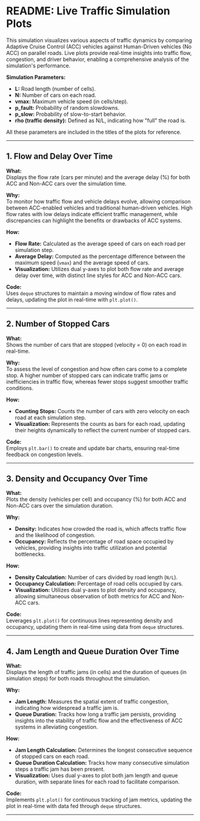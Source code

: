 # README: Live Traffic Simulation Plots

This simulation visualizes various aspects of traffic dynamics by comparing Adaptive Cruise Control (ACC) vehicles against Human-Driven vehicles (No ACC) on parallel roads. Live plots provide real-time insights into traffic flow, congestion, and driver behavior, enabling a comprehensive analysis of the simulation's performance.

**Simulation Parameters:**
- **L:** Road length (number of cells).
- **N:** Number of cars on each road.
- **vmax:** Maximum vehicle speed (in cells/step).
- **p_fault:** Probability of random slowdowns.
- **p_slow:** Probability of slow-to-start behavior.
- **rho (traffic density):** Defined as N/L, indicating how "full" the road is.

All these parameters are included in the titles of the plots for reference.

---

## 1. Flow and Delay Over Time
**What:**  
Displays the flow rate (cars per minute) and the average delay (%) for both ACC and Non-ACC cars over the simulation time.

**Why:**  
To monitor how traffic flow and vehicle delays evolve, allowing comparison between ACC-enabled vehicles and traditional human-driven vehicles. High flow rates with low delays indicate efficient traffic management, while discrepancies can highlight the benefits or drawbacks of ACC systems.

**How:**  
- **Flow Rate:** Calculated as the average speed of cars on each road per simulation step.
- **Average Delay:** Computed as the percentage difference between the maximum speed (`vmax`) and the average speed of cars.
- **Visualization:** Utilizes dual y-axes to plot both flow rate and average delay over time, with distinct line styles for ACC and Non-ACC cars.

**Code:**  
Uses `deque` structures to maintain a moving window of flow rates and delays, updating the plot in real-time with `plt.plot()`.

---

## 2. Number of Stopped Cars
**What:**  
Shows the number of cars that are stopped (velocity = 0) on each road in real-time.

**Why:**  
To assess the level of congestion and how often cars come to a complete stop. A higher number of stopped cars can indicate traffic jams or inefficiencies in traffic flow, whereas fewer stops suggest smoother traffic conditions.

**How:**  
- **Counting Stops:** Counts the number of cars with zero velocity on each road at each simulation step.
- **Visualization:** Represents the counts as bars for each road, updating their heights dynamically to reflect the current number of stopped cars.

**Code:**  
Employs `plt.bar()` to create and update bar charts, ensuring real-time feedback on congestion levels.

---

## 3. Density and Occupancy Over Time
**What:**  
Plots the density (vehicles per cell) and occupancy (%) for both ACC and Non-ACC cars over the simulation duration.

**Why:**  
- **Density:** Indicates how crowded the road is, which affects traffic flow and the likelihood of congestion.
- **Occupancy:** Reflects the percentage of road space occupied by vehicles, providing insights into traffic utilization and potential bottlenecks.

**How:**  
- **Density Calculation:** Number of cars divided by road length (`N/L`).
- **Occupancy Calculation:** Percentage of road cells occupied by cars.
- **Visualization:** Utilizes dual y-axes to plot density and occupancy, allowing simultaneous observation of both metrics for ACC and Non-ACC cars.

**Code:**  
Leverages `plt.plot()` for continuous lines representing density and occupancy, updating them in real-time using data from `deque` structures.

---

## 4. Jam Length and Queue Duration Over Time
**What:**  
Displays the length of traffic jams (in cells) and the duration of queues (in simulation steps) for both roads throughout the simulation.

**Why:**  
- **Jam Length:** Measures the spatial extent of traffic congestion, indicating how widespread a traffic jam is.
- **Queue Duration:** Tracks how long a traffic jam persists, providing insights into the stability of traffic flow and the effectiveness of ACC systems in alleviating congestion.

**How:**  
- **Jam Length Calculation:** Determines the longest consecutive sequence of stopped cars on each road.
- **Queue Duration Calculation:** Tracks how many consecutive simulation steps a traffic jam has been present.
- **Visualization:** Uses dual y-axes to plot both jam length and queue duration, with separate lines for each road to facilitate comparison.

**Code:**  
Implements `plt.plot()` for continuous tracking of jam metrics, updating the plot in real-time with data fed through `deque` structures.

---